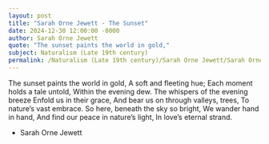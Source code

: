 ```yaml
---
layout: post
title: "Sarah Orne Jewett - The Sunset"
date: 2024-12-30 12:00:00 -0000
author: Sarah Orne Jewett
quote: "The sunset paints the world in gold,"
subject: Naturalism (Late 19th century)
permalink: /Naturalism (Late 19th century)/Sarah Orne Jewett/Sarah Orne Jewett - The Sunset
---
```


The sunset paints the world in gold,
   A soft and fleeting hue;
   Each moment holds a tale untold,
   Within the evening dew.
   The whispers of the evening breeze
   Enfold us in their grace,
   And bear us on through valleys, trees,
   To nature’s vast embrace.
   So here, beneath the sky so bright,
   We wander hand in hand,
   And find our peace in nature’s light,
   In love’s eternal strand.

- Sarah Orne Jewett
